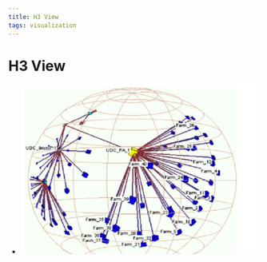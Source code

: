 ```yaml
---
title: H3 View
tags: visualization
---
```


# H3 View
- ![im](assets/Pasted%20Image%2020220506155853.png)




























































